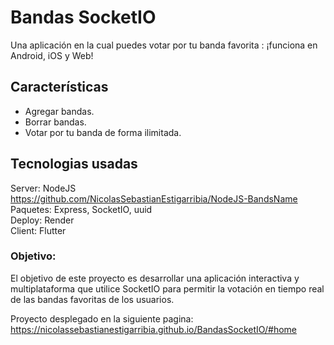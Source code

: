 # Bandas SocketIO

Una aplicación en la cual puedes votar por tu banda favorita : ¡funciona en Android, iOS y Web!

## Características

- Agregar bandas.
- Borrar bandas.
- Votar por tu banda de forma ilimitada.

## Tecnologias usadas
Server: NodeJS   
https://github.com/NicolasSebastianEstigarribia/NodeJS-BandsName  
Paquetes: Express, SocketIO, uuid  
Deploy: Render  
Client: Flutter  


### Objetivo:

El objetivo de este proyecto es desarrollar una aplicación interactiva y multiplataforma que utilice SocketIO para permitir la votación en tiempo real de las bandas favoritas de los usuarios.

Proyecto desplegado en la siguiente pagina:
https://nicolassebastianestigarribia.github.io/BandasSocketIO/#home

